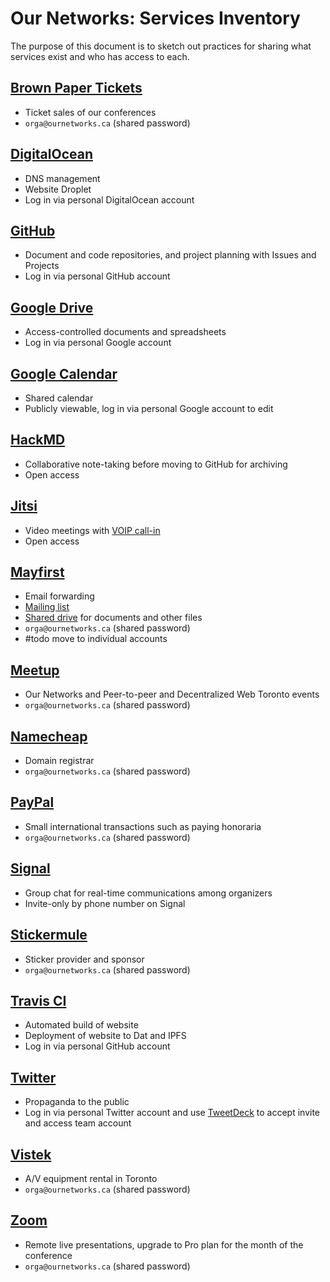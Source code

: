 # Our Networks: Services Inventory

The purpose of this document is to sketch out practices for sharing what services exist and who has access to each.

## [Brown Paper Tickets](https://www.brownpapertickets.com)
- Ticket sales of our conferences
- `orga@ournetworks.ca` (shared password)

## [DigitalOcean](https://digitalocean.com)
- DNS management
- Website Droplet
- Log in via personal DigitalOcean account

## [GitHub](https://github.com/ournetworks)
- Document and code repositories, and project planning with Issues and Projects
- Log in via personal GitHub account

## [Google Drive](https://drive.google.com/drive/folders/1nZ7GtlC8cmSGPTq1yxj7guthSkyt4n20)
- Access-controlled documents and spreadsheets
- Log in via personal Google account

## [Google Calendar](https://calendar.google.com/calendar/embed?src=aers7atolh0uurlfmkoki9kikg%40group.calendar.google.com&ctz=America%2FToronto)
- Shared calendar
- Publicly viewable, log in via personal Google account to edit

## [HackMD](https://hackmd.io)
- Collaborative note-taking before moving to GitHub for archiving
- Open access

## [Jitsi](https://meet.jit.si/ournetworks)
- Video meetings with [VOIP call-in](https://meet.jit.si/static/dialInInfo.html?room=ournetworks)
- Open access

## [Mayfirst](https://mayfirst.coop)
- Email forwarding
- [Mailing list](https://lists.mayfirst.org/mailman/listinfo/ournetworks)
- [Shared drive](https://share.mayfirst.org) for documents and other files
- `orga@ournetworks.ca` (shared password)
- #todo move to individual accounts

## [Meetup](https://www.meetup.com/p2p-and-dweb-toronto/)
- Our Networks and Peer-to-peer and Decentralized Web Toronto events
- `orga@ournetworks.ca` (shared password)

## [Namecheap](https://namecheap.com)
- Domain registrar
- `orga@ournetworks.ca` (shared password)

## [PayPal](https://paypal.com)
- Small international transactions such as paying honoraria
- `orga@ournetworks.ca` (shared password)

## [Signal](https://signal.org)
- Group chat for real-time communications among organizers
- Invite-only by phone number on Signal

## [Stickermule](https://stickermule.com)
- Sticker provider and sponsor
- `orga@ournetworks.ca` (shared password)

## [Travis CI](https://travis-ci.org/ournetworks/)
- Automated build of website
- Deployment of website to Dat and IPFS
- Log in via personal GitHub account

## [Twitter](https://twitter.com/_ournetworks)
- Propaganda to the public
- Log in via personal Twitter account and use [TweetDeck](https://tweetdeck.twitter.com) to accept invite and access team account

## [Vistek](https://www.vistek.ca)
- A/V equipment rental in Toronto
- `orga@ournetworks.ca` (shared password)

## [Zoom](https://zoom.us)
- Remote live presentations, upgrade to Pro plan for the month of the conference
- `orga@ournetworks.ca` (shared password)
